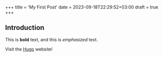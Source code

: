 +++
title = 'My First Post'
date = 2023-09-18T22:29:52+03:00
draft = true
+++
## Introduction

This is **bold** text, and this is *emphasized* text.

Visit the [Hugo](https://gohugo.io) website!
